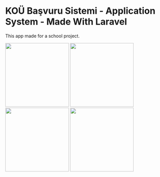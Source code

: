 # KOÜ Başvuru Sistemi - Application System - Made With Laravel

This app made for a school project.

<div class="column">
  <img src="Screenshot_1.png" width="200"/>
  <img src="Screenshot_2.png" width="200"/>
  <img src="Screenshot_3.png" width="200"/>
  <img src="Screenshot_4.png" width="200"/>
</div>

